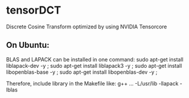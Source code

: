 # tensorDCT
Discrete Cosine Transform optimized by using NVIDIA Tensorcore

## On Ubuntu:
BLAS and LAPACK can be installed in one command:
	sudo apt-get install liblapack-dev -y ; sudo apt-get install liblapack3 -y ; sudo apt-get install libopenblas-base -y ; sudo apt-get install libopenblas-dev -y ;

Therefore, include library in the Makefile like:
	g++ ... -L/usr/lib -llapack -lblas
